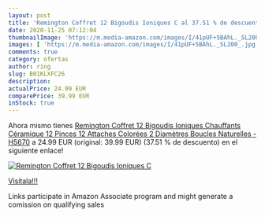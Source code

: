 ```yaml
---
layout: post
title: 'Remington Coffret 12 Bigoudis Ioniques C al 37.51 % de descuento'
date: 2020-11-25 07:12:04
thumbnailImage: 'https://m.media-amazon.com/images/I/41pUF+5BAhL._SL200_.jpg'
images: [ 'https://m.media-amazon.com/images/I/41pUF+5BAhL._SL200_.jpg' ]
comments: true
category: ofertas
author: ring
slug: B01KLXFC26
description:
actualPrice: 24.99 EUR
comparePrice: 39.99 EUR
inStock: true
---
```


Ahora mismo tienes [Remington Coffret 12 Bigoudis Ioniques Chauffants Céramique  12 Pinces  12 Attaches Colorées  2 Diamètres  Boucles Naturelles - H5670](https://www.amazon.fr/dp/B01KLXFC26/?tag=tolees0d-21) a 24.99 EUR (original: 39.99 EUR) (37.51 %  de descuento) en el siguiente enlace!

[![Remington Coffret 12 Bigoudis Ioniques C](https://m.media-amazon.com/images/I/41pUF+5BAhL._SL200_.jpg)](https://www.amazon.fr/dp/B01KLXFC26/?tag=tolees0d-21)

[Visítala!!!](https://www.amazon.fr/dp/B01KLXFC26/?tag=tolees0d-21)

Links participate in Amazon Associate program and might generate a comission on qualifying sales
